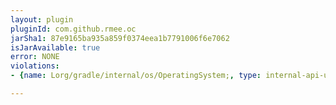 ```yaml
---
layout: plugin
pluginId: com.github.rmee.oc
jarSha1: 87e9165ba935a859f0374eea1b7791006f6e7062
isJarAvailable: true
error: NONE
violations:
- {name: Lorg/gradle/internal/os/OperatingSystem;, type: internal-api-usage}

---
```

